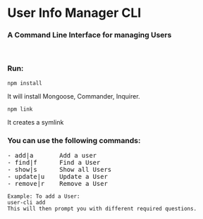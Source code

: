 # User Info Manager CLI

### A Command Line Interface for managing Users
<br>

### Run:
```
npm install
```
It will install Mongoose, Commander, Inquirer.

```
npm link
```
It creates a symlink
<br>

### You can use the following commands:
<pre>
- add|a       Add a user
- find|f <name>     Find a User
- show|s      Show all Users
- update|u <id>   Update a User
- remove|r <id>   Remove a User
</pre>

```
Example: To add a User:
user-cli add
This will then prompt you with different required questions.
```
